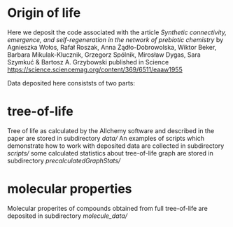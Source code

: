 # Origin of life
Here we deposit the code associated with the article 
*Synthetic connectivity, emergence, and self-regeneration in the network of prebiotic chemistry*
by Agnieszka Wołos, Rafał Roszak, Anna Żądło-Dobrowolska, Wiktor Beker, Barbara Mikulak-Klucznik, Grzegorz Spólnik, Mirosław Dygas, Sara Szymkuć & Bartosz A. Grzybowski
published in Science  https://science.sciencemag.org/content/369/6511/eaaw1955

Data deposited here consiststs of two parts:

# tree-of-life
Tree of life as calculated by the Allchemy software and described in the paper are stored in subdirectory *data/*
An examples of scripts which demonstrate how to work with deposited data are collected in subdirectory *scripts/* some calculated statistics about tree-of-life graph are stored in subdirectory *precalculatedGraphStats/*

# molecular properties
Molecular properites of compounds obtained from full tree-of-life are deposited in subdirectory *molecule_data/*

